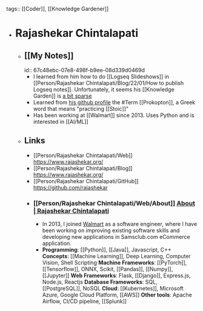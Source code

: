 tags:: [[Coder]], [[Knowledge Gardener]]

- # Rajashekar Chintalapati
	- ## [[My Notes]]
	  id:: 67c48ebc-07e8-498f-b9ee-08d339d0469d
		- I learned from him how to do [[Logseq Slideshows]] in [[Person/Rajashekar Chintalapati/Blog/22/01/How to publish Logseq notes]]. Unfortunately, it seems his [[Knowledge Garden]] is [a bit sparse](https://logseq.rajashekar.org/#/all-pages)
		- Learned from [his github profile](https://github.com/rajashekar) the #Term [[Prokopton]], a Greek word that means "practicing [[Stoic]]"
		- Has been working at [[Walmart]] since 2013. Uses Python and is interested in [[AI/ML]]
	- ## Links
		- [[Person/Rajashekar Chintalapati/Web]] https://www.rajashekar.org/
		- [[Person/Rajashekar Chintalapati/Blog]] https://www.rajashekar.org/
		- [[Person/Rajashekar Chintalapati/GitHub]] https://github.com/rajashekar
		- ### [[Person/Rajashekar Chintalapati/Web/About]] [About | Rajashekar Chintalapati](https://www.rajashekar.org/about)
			- In 2013, I joined [Walmart](https://www.walmart.com/) as a software engineer, where I have been working on improving existing software skills and developing new applications in Samsclub.com eCommerce application.
			- **Programming**: [[Python]], [[Java]], Javascript, C++
			  **Concepts**: [[Machine Learning]], Deep Learning, Computer Vision, Shell Scripting
			  **Machine Frameworks**: [[PyTorch]], [[Tensorflow]], ONNX, Scikit, [[Pandas]], [[Numpy]], [[Jupyter]] 
			  **Web Frameworks**: Flask, [[Django]], Express.js, Node.js, Reactjs
			  **Database Frameworks**: SQL, [[PostgreSQL]], NoSQL
			  **Cloud**: [[Kubernetes]], Microsoft Azure, Google Cloud Platform, [[AWS]] 
			  **Other tools**: Apache Airflow, CI/CD pipeline, [[Splunk]]